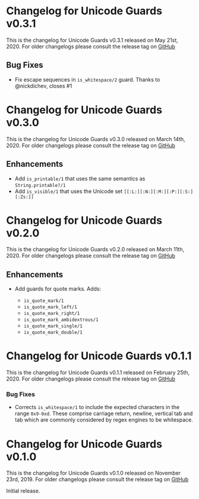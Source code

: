 # Changelog for Unicode Guards v0.3.1

This is the changelog for Unicode Guards v0.3.1 released on May 21st, 2020.  For older changelogs please consult the release tag on [GitHub](https://github.com/elixir-unicode/unicode_guards/tags)

## Bug Fixes

* Fix escape sequences in `is_whitespace/2` guard. Thanks to @nickdichev, closes #1

# Changelog for Unicode Guards v0.3.0

This is the changelog for Unicode Guards v0.3.0 released on March 14th, 2020.  For older changelogs please consult the release tag on [GitHub](https://github.com/elixir-unicode/unicode_guards/tags)

## Enhancements

* Add `is_printable/1` that uses the same semantics as `String.printable?/1`
* Add `is_visible/1` that uses the Unicode set `[[:L:][:N:][:M:][:P:][:S:][:Zs:]]`

# Changelog for Unicode Guards v0.2.0

This is the changelog for Unicode Guards v0.2.0 released on March 11th, 2020.  For older changelogs please consult the release tag on [GitHub](https://github.com/elixir-unicode/unicode_guards/tags)

## Enhancements

* Add guards for quote marks. Adds:

  * `is_quote_mark/1`
  * `is_quote_mark_left/1`
  * `is_quote_mark_right/1`
  * `is_quote_mark_ambidextrous/1`
  * `is_quote_mark_single/1`
  * `is_quote_mark_double/1`

# Changelog for Unicode Guards v0.1.1

This is the changelog for Unicode Guards v0.1.1 released on February 25th, 2020.  For older changelogs please consult the release tag on [GitHub](https://github.com/elixir-unicode/unicode_guards/tags)

### Bug Fixes

* Corrects `is_whitespace/1` to include the expected characters in the range `0x9-0xd`. These comprise carriage return, newline, vertical tab and tab which are commonly considered by regex engines to be whitespace.

# Changelog for Unicode Guards v0.1.0

This is the changelog for Unicode Guards v0.1.0 released on November 23rd, 2019.  For older changelogs please consult the release tag on [GitHub](https://github.com/elixir-unicode/unicode_guards/tags)

Initial release.

